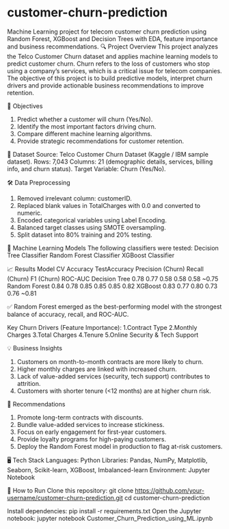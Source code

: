 # customer-churn-prediction
Machine Learning project for telecom customer churn prediction using Random Forest, XGBoost and Decision Trees with EDA, feature importance and business recommendations.
🔍 Project Overview
This project analyzes the Telco Customer Churn dataset and applies machine learning models to predict customer churn. Churn refers to the loss of customers who stop using a company’s services, which is a critical issue for telecom companies. The objective of this project is to build predictive models, interpret churn drivers and provide actionable business recommendations to improve retention.

🎯 Objectives
1. Predict whether a customer will churn (Yes/No).
2. Identify the most important factors driving churn.
3. Compare different machine learning algorithms.
4. Provide strategic recommendations for customer retention.

📂 Dataset
Source: Telco Customer Churn Dataset (Kaggle / IBM sample dataset).
Rows: 7,043
Columns: 21 (demographic details, services, billing info, and churn status).
Target Variable: Churn (Yes/No).

🛠️ Data Preprocessing
1. Removed irrelevant column: customerID.
2. Replaced blank values in TotalCharges with 0.0 and converted to numeric.
3. Encoded categorical variables using Label Encoding.
4. Balanced target classes using SMOTE oversampling.
5. Split dataset into 80% training and 20% testing.

🤖 Machine Learning Models
The following classifiers were tested:
Decision Tree Classifier
Random Forest Classifier
XGBoost Classifier

📈 Results
Model	CV                 Accuracy	   TestAccuracy	   Precision (Churn)   	Recall (Churn)	    F1 (Churn)	  ROC-AUC
Decision Tree	             0.78	        0.77	            0.58	              0.58	            0.58	       ~0.75
Random Forest	             0.84	        0.78	            0.85	              0.85	            0.85	        0.82
XGBoost	                   0.83	        0.77	            0.80	              0.73	            0.76	       ~0.81

✅ Random Forest emerged as the best-performing model with the strongest balance of accuracy, recall, and ROC-AUC.

Key Churn Drivers (Feature Importance):
1.Contract Type
2.Monthly Charges
3.Total Charges
4.Tenure
5.Online Security & Tech Support

💡 Business Insights
1. Customers on month-to-month contracts are more likely to churn.
2. Higher monthly charges are linked with increased churn.
3. Lack of value-added services (security, tech support) contributes to attrition.
4. Customers with shorter tenure (<12 months) are at higher churn risk.

📌 Recommendations
1. Promote long-term contracts with discounts.
2. Bundle value-added services to increase stickiness.
3. Focus on early engagement for first-year customers.
4. Provide loyalty programs for high-paying customers.
5. Deploy the Random Forest model in production to flag at-risk customers.

🖥️ Tech Stack
Languages: Python
Libraries: Pandas, NumPy, Matplotlib, Seaborn, Scikit-learn, XGBoost, Imbalanced-learn
Environment: Jupyter Notebook

🚀 How to Run
Clone this repository:
git clone https://github.com/your-username/customer-churn-prediction.git
cd customer-churn-prediction

Install dependencies:
pip install -r requirements.txt
Open the Jupyter notebook:
jupyter notebook Customer_Churn_Prediction_using_ML.ipynb
